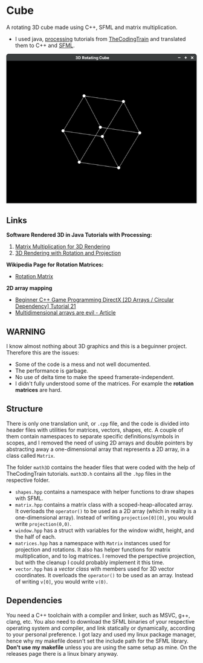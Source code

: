 # Cube
A rotating 3D cube made using C++, SFML and matrix multiplication.

- I used java, [processing](https://processing.org/) tutorials from [TheCodingTrain](https://www.youtube.com/c/TheCodingTrain) and translated them to C++ and [SFML](https://www.sfml-dev.org/).

![CUBE](cube.png)

## Links

**Software Rendered 3D in Java Tutorials with Processing:**
1. [Matrix Multiplication for 3D Rendering](https://www.youtube.com/watch?v=tzsgS19RRc8)
2. [3D Rendering with Rotation and Projection](https://www.youtube.com/watch?v=p4Iz0XJY-Qk)

**Wikipedia Page for Rotation Matrices:**
- [Rotation Matrix](https://en.wikipedia.org/wiki/Rotation_matrix)

**2D array mapping**
- [Beginner C++ Game Programming DirectX [2D Arrays / Circular Dependency] Tutorial 21](https://www.youtube.com/watch?v=Zbw58vTotok&ab_channel=ChiliTomatoNoodle)
- [Multidimensional arrays are evil - Article](http://www.cplusplus.com/forum/articles/17108/)

## WARNING

I know almost nothing about 3D graphics and this is a beguinner project. Therefore this are the issues:

- Some of the code is a mess and not well documented.
- The performance is garbage.
- No use of delta time to make the speed framerate-independent.
- I didn't fully understood some of the matrices. For example the __rotation matrices__ are hard.

## Structure

There is only one translation unit, or `.cpp` file, and the code is divided into header files with utilities for matrices, vectors, shapes, etc.
A couple of them contain namespaces to separate specific definitions/symbols in scopes, and I removed the need of using 2D arrays and double pointers by abstracting away a one-dimensional array that represents a 2D array, in a class called `Matrix`.

The folder `math3D` contains the header files that were coded with the help of TheCodingTrain tutorials. `math3D.h` contains all the `.hpp` files in the respective folder.

- `shapes.hpp` contains a namespace with helper functions to draw shapes with SFML.
- `matrix.hpp` contains a matrix class with a scoped-heap-allocated array. It overloads the `operator()` to be used as a 2D array (which in reality is a one-dimensional array). Instead of writing `projection[0][0]`, you would write `projection(0,0)`.
- `window.hpp` has a struct with variables for the window widht, height, and the half of each.
- `matrices.hpp` has a namespace with `Matrix` instances used for projection and rotations. It also has helper functions for matrix multiplication, and to log matrices. I removed the perspective projection, but with the cleanup I could probably implement it this time.
- `vector.hpp` has a _vector class_ with members used for 3D vector coordinates. It overloads the `operator()` to be used as an array. Instead of writing `v[0]`, you would write `v(0)`.

## Dependencies

You need a C++ toolchain with a compiler and linker, such as MSVC, g++, clang, etc. You also need to download the SFML binaries of your respective operating system and compiler, and link statically or dynamically, according to your personal preference. I got lazy and used my linux package manager, hence why my makefile doesn't set the include path for the SFML library. **Don't use my makefile** unless you are using the same setup as mine. On the releases page there is a linux binary anyway.
